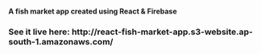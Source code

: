 <h4>A fish market app created using React & Firebase</h4>

<h3>See it live here: http://react-fish-market-app.s3-website.ap-south-1.amazonaws.com/</h3>
